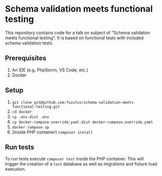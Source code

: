 # Schema validation meets functional testing

This repository contains code for a talk on subject of "Schema validation meets functional testing".
It is based on functional tests with included schema validation tests.

## Prerequisites

1. An IDE (e.g. PhpStorm, VS Code, etc.)
2. Docker

## Setup

1. `git clone git@github.com:fuzulus/schema-validation-meets-functional-testing.git`
2. `cd docker`
3. `cp .env.dist .env`
4. `cp docker-compose.override.yaml.dist docker-compose.override.yaml`
5. `docker compose up`
6. (inside PHP container) `composer install`

## Run tests

To run tests execute `composer test` inside the PHP container. This will trigger
the creation of a `test` database as well as migrations and fixture load execution.